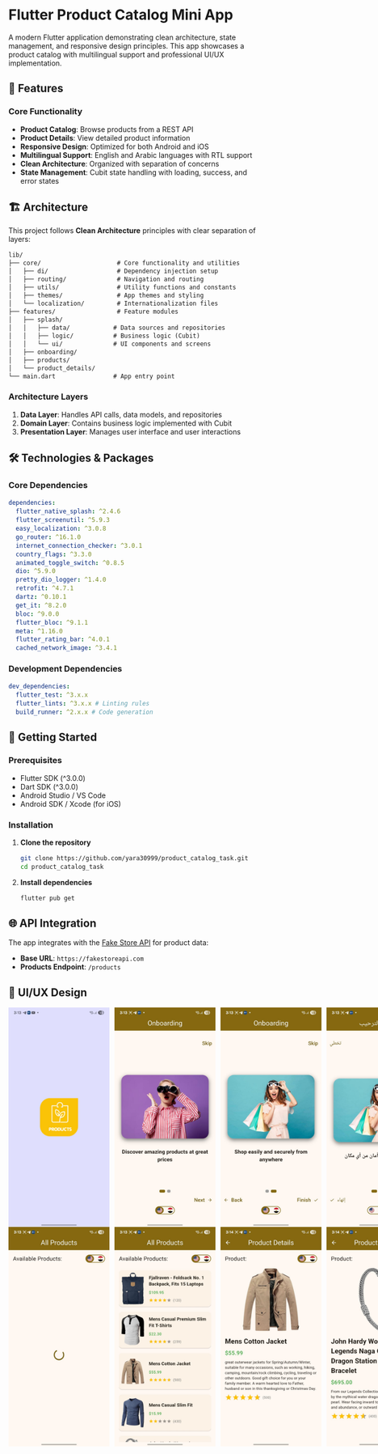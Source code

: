 # Flutter Product Catalog Mini App

A modern Flutter application demonstrating clean architecture, state management, and responsive design principles. This app showcases a product catalog with multilingual support and professional UI/UX implementation.

## 📱 Features

### Core Functionality

- **Product Catalog**: Browse products from a REST API
- **Product Details**: View detailed product information
- **Responsive Design**: Optimized for both Android and iOS
- **Multilingual Support**: English and Arabic languages with RTL support
- **Clean Architecture**: Organized with separation of concerns
- **State Management**: Cubit state handling with loading, success, and error states

## 🏗️ Architecture

This project follows **Clean Architecture** principles with clear separation of layers:

```
lib/
├── core/                     # Core functionality and utilities
│   ├── di/                   # Dependency injection setup
│   ├── routing/              # Navigation and routing
│   ├── utils/                # Utility functions and constants
│   ├── themes/               # App themes and styling
│   └── localization/         # Internationalization files
├── features/                 # Feature modules
│   ├── splash/
│   │   ├── data/            # Data sources and repositories
│   │   ├── logic/           # Business logic (Cubit)
│   │   └── ui/              # UI components and screens
│   ├── onboarding/
│   ├── products/
│   └── product_details/
└── main.dart                # App entry point
```

### Architecture Layers

1. **Data Layer**: Handles API calls, data models, and repositories
2. **Domain Layer**: Contains business logic implemented with Cubit
3. **Presentation Layer**: Manages user interface and user interactions

## 🛠️ Technologies & Packages

### Core Dependencies

```yaml
dependencies:
  flutter_native_splash: ^2.4.6
  flutter_screenutil: ^5.9.3
  easy_localization: ^3.0.8
  go_router: ^16.1.0
  internet_connection_checker: ^3.0.1
  country_flags: ^3.3.0
  animated_toggle_switch: ^0.8.5
  dio: ^5.9.0
  pretty_dio_logger: ^1.4.0
  retrofit: ^4.7.1
  dartz: ^0.10.1
  get_it: ^8.2.0
  bloc: ^9.0.0
  flutter_bloc: ^9.1.1
  meta: ^1.16.0
  flutter_rating_bar: ^4.0.1
  cached_network_image: ^3.4.1
```

### Development Dependencies

```yaml
dev_dependencies:
  flutter_test: ^3.x.x
  flutter_lints: ^3.x.x # Linting rules
  build_runner: ^2.x.x # Code generation
```

## 🚀 Getting Started

### Prerequisites

- Flutter SDK (^3.0.0)
- Dart SDK (^3.0.0)
- Android Studio / VS Code
- Android SDK / Xcode (for iOS)

### Installation

1. **Clone the repository**

   ```bash
   git clone https://github.com/yara30999/product_catalog_task.git
   cd product_catalog_task
   ```

2. **Install dependencies**

   ```bash
   flutter pub get
   ```

## 🌐 API Integration

The app integrates with the [Fake Store API](https://fakestoreapi.com/) for product data:

- **Base URL**: `https://fakestoreapi.com`
- **Products Endpoint**: `/products`

## 🎨 UI/UX Design

 <div style="display: flex; gap: 10px;">
    <img src="readme/1.png" alt="home" width="200">
    <img src="readme/2.png" alt="home" width="200">
    <img src="readme/3.png" alt="home" width="200">
    <img src="readme/4.png" alt="home" width="200">
 </div>
 <div style="display: flex; gap: 10px;">
    <img src="readme/5.png" alt="home" width="200">
    <img src="readme/6.png" alt="home" width="200">
    <img src="readme/7.png" alt="home" width="200">
    <img src="readme/8.png" alt="home" width="200">
 </div>
